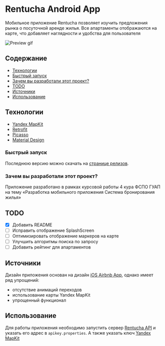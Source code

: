 # Rentucha Android App

Мобильное приложение Rentucha позволяет изучить предложения рынка о посуточной аренде жилья. Все
апартаменты отображаются на карте, что добавляет наглядности и удобства для пользователя

![Preview gif](docs/preview.gif "Пример работы")

## Содержание

- [Технологии](#технологии)
- [Быстрый запуск](#быстрый-запуск)
- [Зачем вы разработали этот проект?](#зачем-вы-разработали-этот-проект?)
- [TODO](#todo)
- [Источники](#источники)
- [Использование](#использование)

## Технологии

* [Yandex MapKit](https://yandex.ru/dev/maps/mapkit)
* [Retrofit](https://square.github.io/retrofit/)
* [Picasso](https://square.github.io/picasso/)
* [Material Design](https://m2.material.io/develop/android)

### Быстрый запуск

Последнюю версию можно скачать на [странице релизов](https://github.com/qwonix/rentucha/releases).

### Зачем вы разработали этот проект?

Приложение разработано в рамках курсовой работы 4 кура ФСПО ГУАП на тему «Разработка мобильного
приложения Система бронирования жилья»

## TODO

- [x] Добавить README
- [ ] Исправить отображение SplashScreen
- [ ] Оптимизировать отображение маркеров на карте
- [ ] Улучшить алгоритмы поиска по запросу
- [ ] Добавить рейтинг для апартаментов

## Источники

Дизайн приложения основан на
дизайн [iOS Airbnb App](https://apps.apple.com/ru/app/airbnb/id401626263), однако имеет ряд
упрощений:

* отсутствие анимаций переходов
* использование карты Yandex MapKit
* упрощенный функционал

## Использование

Для работы приложения необходимо запустить
сервер [Rentucha API](https://github.com/qwonix/rentucha-api)
и указать его адрес в `apikey.properties`. А также указать
ключ [Yandex MapKit](https://developer.tech.yandex.ru/services/)